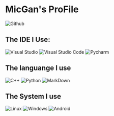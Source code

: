 # MicGan's ProFile
![Github](https://ziadoua.github.io/m3-Markdown-Badges/badges/Github/github3.svg)
## The IDE I Use: 
![Visual Studio](https://ziadoua.github.io/m3-Markdown-Badges/badges/VisualStudio/visualstudio1.svg)  ![Visual Studio Code](https://ziadoua.github.io/m3-Markdown-Badges/badges/VisualStudioCode/visualstudiocode2.svg) ![Pycharm](https://ziadoua.github.io/m3-Markdown-Badges/badges/PyCharm/pycharm1.svg)
## The languange I use 
![C++]([https://img.shields.io/badge/c++-%2300599C.svg?style=for-the-badge&logo=c%2B%2B&logoColor=white](https://ziadoua.github.io/m3-Markdown-Badges/badges/C++/c++1.svg))  ![Python](https://ziadoua.github.io/m3-Markdown-Badges/badges/Python/python3.svg)  ![MarkDown](https://ziadoua.github.io/m3-Markdown-Badges/badges/Markdown/markdown3.svg)
 ## The System I use
 ![Linux](https://ziadoua.github.io/m3-Markdown-Badges/badges/Linux/linux3.svg) ![Windows](https://ziadoua.github.io/m3-Markdown-Badges/badges/Windows/windows2.svg) ![Android](https://ziadoua.github.io/m3-Markdown-Badges/badges/Android/android2.svg)
